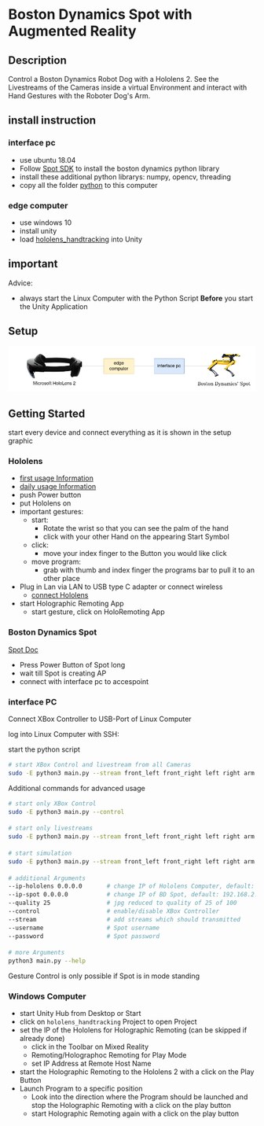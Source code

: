 # Boston Dynamics Spot with Augmented Reality

## Description
Control a Boston Dynamics Robot Dog with a Hololens 2. See the Livestreams of the Cameras inside a virtual Environment and interact with Hand Gestures with the Roboter Dog's Arm.

## install instruction
### interface pc
- use ubuntu 18.04
- Follow [Spot SDK](https://dev.bostondynamics.com/) to install the boston dynamics python library
- install these additional python librarys: numpy, opencv, threading
- copy all the folder [python](src/python) to this computer

### edge computer
- use windows 10
- install unity 
- load [hololens_handtracking](src/unity/hololens_handtracking/) into Unity

## important
Advice:
- always start the Linux Computer with the Python Script **Before** you start the Unity Application

## Setup

![Setup](overview_github.png)

## Getting Started
start every device and connect everything as it is shown in the setup graphic

### Hololens
- [first usage Information](https://docs.microsoft.com/en-us/hololens/hololens2-setup)
- [daily usage Information](https://docs.microsoft.com/en-us/hololens/holographic-home)
- push Power button
- put Hololens on
- important gestures: 
    - start: 
        - Rotate the wrist so that you can see the palm of the hand
        - click with your other Hand on the appearing Start Symbol
    - click:
        - move your index finger to the Button you would like click
    - move program: 
        - grab with thumb and index finger the programs bar to pull it to an other place
- Plug in Lan via LAN to USB type C adapter or connect wireless
    - [connect Hololens](https://github.com/MicrosoftDocs/Hololens/blob/public/hololens/hololens-network.md)
- start Holographic Remoting App
    - start gesture, click on HoloRemoting App

### Boston Dynamics Spot
[Spot Doc](https://dev.bostondynamics.com/)
- Press Power Button of Spot long
- wait till Spot is creating AP
- connect with interface pc to accespoint

### interface PC
Connect XBox Controller to USB-Port of Linux Computer

log into Linux Computer with SSH:

start the python script
```bash
# start XBox Control and livestream from all Cameras
sudo -E python3 main.py --stream front_left front_right left right arm back --quality 25 --control
```

Additional commands for advanced usage
```bash
# start only XBox Control
sudo -E python3 main.py --control

# start only livestreams
sudo -E python3 main.py --stream front_left front_right left right arm back --quality 25

# start simulation 
sudo -E python3 main.py --stream front_left front_right left right arm back --quality 25 --simulation

# additional Arguments
--ip-hololens 0.0.0.0       # change IP of Hololens Computer, default: 192.168.2.4
--ip-spot 0.0.0.0           # change IP of BD Spot, default: 192.168.2.6
--quality 25                # jpg reduced to quality of 25 of 100
--control                   # enable/disable XBox Controller
--stream                    # add streams which should transmitted
--username                  # Spot username
--password                  # Spot password

# more Arguments
python3 main.py --help
```

Gesture Control is only possible if Spot is in mode standing

### Windows Computer
- start Unity Hub from Desktop or Start
- click on `hololens_handtracking` Project to open Project
- set the IP of the Hololens for Holographic Remoting (can be skipped if already done)
    - click in the Toolbar on Mixed Reality
    - Remoting/Holographoc Remoting for Play Mode
    - set IP Address at Remote Host Name
- start the Holographic Remoting to the Hololens 2 with a click on the Play Button
- Launch Program to a specific position
    - Look into the direction where the Program should be launched and stop the Holographic Remoting with a click on the play button
    - start Holographic Remoting again with a click on the play button
